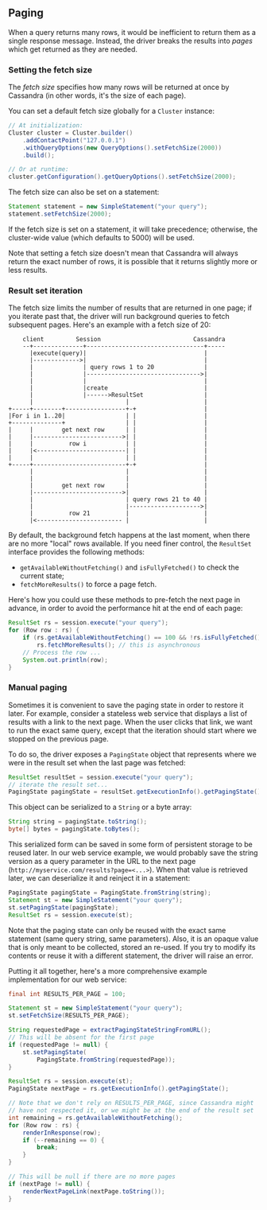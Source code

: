 ## Paging

When a query returns many rows, it would be inefficient to return them
as a single response message. Instead, the driver breaks the results
into *pages* which get returned as they are needed.

### Setting the fetch size

The *fetch size* specifies how many rows will be returned at once by
Cassandra (in other words, it's the size of each page).

You can set a default fetch size globally for a `Cluster` instance:

```java
// At initialization:
Cluster cluster = Cluster.builder()
    .addContactPoint("127.0.0.1")
    .withQueryOptions(new QueryOptions().setFetchSize(2000))
    .build();

// Or at runtime:
cluster.getConfiguration().getQueryOptions().setFetchSize(2000);
```

The fetch size can also be set on a statement:

```java
Statement statement = new SimpleStatement("your query");
statement.setFetchSize(2000);
```

If the fetch size is set on a statement, it will take precedence;
otherwise, the cluster-wide value (which defaults to 5000) will be used.

Note that setting a fetch size doesn't mean that Cassandra will always
return the exact number of rows, it is possible that it returns slightly
more or less results.

### Result set iteration

The fetch size limits the number of results that are returned in one
page; if you iterate past that, the driver will run background queries
to fetch subsequent pages. Here's an example with a fetch size of 20:

```ditaa
    client         Session                          Cassandra
    --+--------------+---------------------------------+-----
      |execute(query)|                                 |
      |------------->|                                 |
      |              | query rows 1 to 20              |
      |              |-------------------------------->|
      |              |                                 |
      |              |create                           |
      |              |------>ResultSet                 |
      |                          |                     |
+-----+--------+-----------------+-+                   |
|For i in 1..20|                 | |                   |
+--------------+                 | |                   |
|     |        get next row      | |                   |
|     |------------------------->| |                   |
|     |          row i           | |                   |
|     |<-------------------------| |                   |
|     |                          | |                   |
+-----+--------------------------+-+                   |
      |                          |                     |
      |                          |                     |
      |        get next row      |                     |
      |------------------------->|                     |
      |                          | query rows 21 to 40 |
      |                          |-------------------->|
      |          row 21          |                     |
      |<------------------------ |                     |
```

By default, the background fetch happens at the last moment, when there
are no more "local" rows available. If you need finer control, the
`ResultSet` interface provides the following methods:

* `getAvailableWithoutFetching()` and `isFullyFetched()` to check the
  current state;
* `fetchMoreResults()` to force a page fetch.

Here's how you could use these methods to pre-fetch the next page in
advance, in order to avoid the performance hit at the end of each page:

```java
ResultSet rs = session.execute("your query");
for (Row row : rs) {
    if (rs.getAvailableWithoutFetching() == 100 && !rs.isFullyFetched())
        rs.fetchMoreResults(); // this is asynchronous
    // Process the row ...
    System.out.println(row);
}
```

### Manual paging

Sometimes it is convenient to save the paging state in order to restore
it later. For example, consider a stateless web service that displays a
list of results with a link to the next page. When the user clicks that
link, we want to run the exact same query, except that the iteration
should start where we stopped on the previous page.

To do so, the driver exposes a `PagingState` object that represents
where we were in the result set when the last page was fetched:

```java
ResultSet resultSet = session.execute("your query");
// iterate the result set...
PagingState pagingState = resultSet.getExecutionInfo().getPagingState();
```

This object can be serialized to a `String` or a byte array:

```java
String string = pagingState.toString();
byte[] bytes = pagingState.toBytes();
```

This serialized form can be saved in some form of persistent storage to
be reused later. In our web service example, we would probably save the
string version as a query parameter in the URL to the next page
(`http://myservice.com/results?page=<...>`). When that value is
retrieved later, we can deserialize it and reinject it in a statement:

```java
PagingState pagingState = PagingState.fromString(string);
Statement st = new SimpleStatement("your query");
st.setPagingState(pagingState);
ResultSet rs = session.execute(st);
```

Note that the paging state can only be reused with the exact same
statement (same query string, same parameters). Also, it is an opaque
value that is only meant to be collected, stored an re-used. If you try
to modify its contents or reuse it with a different statement, the
driver will raise an error.

Putting it all together, here's a more comprehensive example
implementation for our web service:

```java
final int RESULTS_PER_PAGE = 100;

Statement st = new SimpleStatement("your query");
st.setFetchSize(RESULTS_PER_PAGE);

String requestedPage = extractPagingStateStringFromURL();
// This will be absent for the first page
if (requestedPage != null) {
    st.setPagingState(
        PagingState.fromString(requestedPage));
}

ResultSet rs = session.execute(st);
PagingState nextPage = rs.getExecutionInfo().getPagingState();

// Note that we don't rely on RESULTS_PER_PAGE, since Cassandra might
// have not respected it, or we might be at the end of the result set
int remaining = rs.getAvailableWithoutFetching();
for (Row row : rs) {
    renderInResponse(row);
    if (--remaining == 0) {
        break;
    }
}

// This will be null if there are no more pages
if (nextPage != null) {
    renderNextPageLink(nextPage.toString());
}
```
